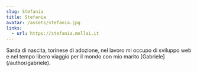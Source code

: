 ```yaml
---
slug: Stefania
title: Stefania
avatar: /assets/stefania.jpg
links:
  - url: https://stefania.mellai.it
---
```

Sarda di nascita, torinese di adozione, nel lavoro mi occupo di sviluppo web e nel tempo libero viaggio per il mondo con mio marito \[Gabriele](/author/gabriele).